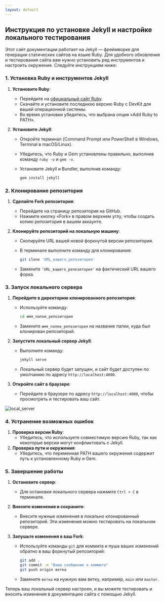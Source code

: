 ```yaml
---
layout: default
---
```


## Инструкция по установке Jekyll и настройке локального тестирования

Этот сайт документации работает на Jekyll — фреймворке для генерации статических сайтов на языке Ruby. Для удобного обновления и тестирования сайта вам нужно установить ряд инструментов и настроить окружение. Следуйте инструкциям ниже:


### 1. Установка Ruby и инструментов Jekyll

1. **Установите Ruby**:

   - Перейдите на [официальный сайт Ruby](https://www.ruby-lang.org/en/downloads/).
   - Скачайте и установите последнюю версию Ruby с DevKit для вашей операционной системы.
   - Во время установки убедитесь, что выбрана опция «Add Ruby to PATH».

2. **Установите Jekyll**:

   - Откройте терминал (Command Prompt или PowerShell в Windows, Terminal в macOS/Linux).

   - Убедитесь, что Ruby и Gem установлены правильно, выполнив команду `ruby -v` и `gem -v`.

   - Установите Jekyll и Bundler, выполнив команду:

     ```sh
     gem install jekyll
     ```

### 2. Клонирование репозитория

1. **Сделайте Fork репозитория**:

   - Перейдите на страницу репозитория на GitHub.
   - Нажмите кнопку «Fork» в правом верхнем углу, чтобы создать копию репозитория в вашем аккаунте.

2. **Клонируйте репозиторий на локальную машину**:

   - Скопируйте URL вашей новой форкнутой версии репозитория.

   - В терминале выполните команду для клонирования:

     ```sh
     git clone 'URL_вашего_репозитория'
     ```

   - Замените `'URL_вашего_репозитория'` на фактический URL вашего форка.

### 3. Запуск локального сервера

1. **Перейдите в директорию клонированного репозитория**:

   - Используйте команду:

     ```sh
     cd имя_папки_репозитория
     ```

   - Замените `имя_папки_репозитория` на название папки, куда был клонирован репозиторий.

2. **Запустите локальный сервер Jekyll**:

   - Выполните команду:

     ```sh
     jekyll serve
     ```

   - Локальный сервер будет запущен, и сайт будет доступен по умолчанию по адресу `http://localhost:4000`.

3. **Откройте сайт в браузере**:

   - Перейдите в браузере по адресу `http://localhost:4000`, чтобы просмотреть и тестировать ваш сайт.


![local_server](https://github.com/pedohorse/cg-community-hub/assets/47521478/3ccfdbee-5556-49a1-b8fa-d3ce14db69b2)

### 4. Устранение возможных ошибок

1. **Проверка версии Ruby**:
   - Убедитесь, что используете совместимую версию Ruby, так как некоторые версии могут конфликтовать с Jekyll.
2. **Проверка пути и окружения**:
   - Убедитесь, что переменная PATH вашего окружения содержит путь к установленному Ruby и Gem.

### 5. Завершение работы

1. **Остановите сервер**:

   - Для остановки локального сервера нажмите `Ctrl + C` в терминале.

2. **Внесите изменения и сохраните**:

   - Внесите нужные изменения в локально клонированный репозиторий. Эти изменения можно тестировать на локальном сервере.

3. **Запушьте изменения в ваш Fork**:

   - Используйте команды `git` для коммита и пуша ваших изменений обратно в ваш форкнутый репозиторий:

     ```sh
     git add .
     git commit -m "Ваше сообщение о коммите"
     git push origin ветка
     ```

   - Замените `ветка` на нужную вам ветку, например, `main` или `master`.

Теперь ваш локальный сервер настроен, и вы можете тестировать и вносить изменения в документацию сайта с помощью Jekyll.

